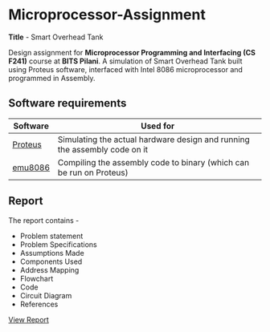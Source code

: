 # Microprocessor-Assignment

**Title** - Smart Overhead Tank

Design assignment for **Microprocessor Programming and Interfacing (CS F241)** course at **BITS Pilani**. A simulation of Smart Overhead Tank built using Proteus software, interfaced with Intel 8086 microprocessor and programmed in Assembly.

## Software requirements

| Software | Used for |
| --- | --- |
| [Proteus](https://www.labcenter.com/) | Simulating the actual hardware design and running the assembly code on it |
| [emu8086](https://download.cnet.com/Emu8086-Microprocessor-Emulator/3000-2069_4-10392690.html) | Compiling the assembly code to binary (which can be run on Proteus) |

## Report

The report contains -
- Problem statement
- Problem Specifications
- Assumptions Made
- Components Used
- Address Mapping
- Flowchart
- Code
- Circuit Diagram
- References

<a href="https://github.com/kunal-mohta/Microprocessor-Assignment/blob/master/report.pdf" target="_blank">View Report</a>